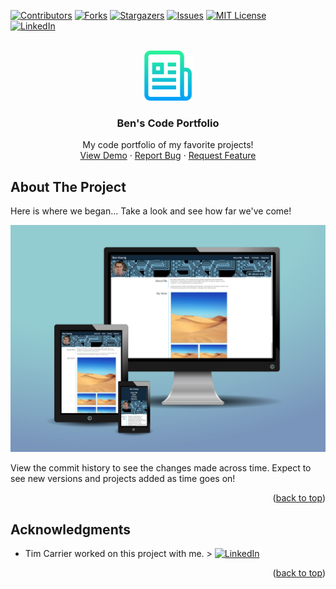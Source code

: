 <div id="top"></div>
<!--
*** Thanks for checking out the Best-README-Template. If you have a suggestion
*** that would make this better, please fork the repo and create a pull request
*** or simply open an issue with the tag "enhancement".
*** Don't forget to give the project a star!
*** Thanks again! Now go create something AMAZING! :D
-->



<!-- PROJECT SHIELDS -->
<!--
*** I'm using markdown "reference style" links for readability.
*** Reference links are enclosed in brackets [ ] instead of parentheses ( ).
*** See the bottom of this document for the declaration of the reference variables
*** for contributors-url, forks-url, etc. This is an optional, concise syntax you may use.
*** https://www.markdownguide.org/basic-syntax/#reference-style-links
-->
[![Contributors][contributors-shield]][contributors-url]
[![Forks][forks-shield]][forks-url]
[![Stargazers][stars-shield]][stars-url]
[![Issues][issues-shield]][issues-url]
[![MIT License][license-shield]][license-url]
<br />
[![LinkedIn][linkedin-shield]][linkedin-url]



<!-- PROJECT LOGO -->
<br />
<div align="center">
  <a href="https://github.com/taqft/code_portfolio">
    <img src="assets/images/logo.png" alt="Logo" width="80" height="80">
  </a>

<h3 align="center">Ben's Code Portfolio</h3>

  <p align="center">
    My code portfolio of my favorite projects!
    <br />
    <a href="https://taqft.github.io/code_portfolio/">View Demo</a>
    ·
    <a href="https://github.com/taqft/code_portfolio/issues">Report Bug</a>
    ·
    <a href="https://github.com/taqft/code_portfolio/issues">Request Feature</a>
  </p>
</div>



<!-- ABOUT THE PROJECT -->
## About The Project

Here is where we began... Take a look and see how far we've come!

[![Product Name Screen Shot][product-screenshot]](https://taqft.github.io/code_portfolio/)

View the commit history to see the changes made across time. Expect to see new versions and projects added as time goes on!

<p align="right">(<a href="#top">back to top</a>)</p>

<!-- ACKNOWLEDGMENTS -->
## Acknowledgments

* Tim Carrier worked on this project with me. >  [![LinkedIn][linkedin-shield]][linkedin-url-tim]

<p align="right">(<a href="#top">back to top</a>)</p>



<!-- MARKDOWN LINKS & IMAGES -->
<!-- https://www.markdownguide.org/basic-syntax/#reference-style-links -->
[contributors-shield]: https://img.shields.io/github/contributors/taqft/code_portfolio.svg?style=for-the-badge
[contributors-url]: https://github.com/taqft/code_portfolio/graphs/contributors
[forks-shield]: https://img.shields.io/github/forks/taqft/code_portfolio.svg?style=for-the-badge
[forks-url]: https://github.com/taqft/code_portfolio/network/members
[stars-shield]: https://img.shields.io/github/stars/taqft/code_portfolio.svg?style=for-the-badge
[stars-url]: https://github.com/taqft/code_portfolio/stargazers
[issues-shield]: https://img.shields.io/github/issues/taqft/code_portfolio.svg?style=for-the-badge
[issues-url]: https://github.com/taqft/code_portfolio/issues
[license-shield]: https://img.shields.io/github/license/taqft/code_portfolio.svg?style=for-the-badge
[license-url]: https://github.com/taqft/code_portfolio/blob/master/LICENSE.txt
[linkedin-shield]: https://img.shields.io/badge/-LinkedIn-black.svg?style=for-the-badge&logo=linkedin&colorB=555
[linkedin-url]: https://www.linkedin.com/in/bk09/
[linkedin-url-tim]: https://www.linkedin.com/in/tim-carrier-9a2a9a22/
[product-screenshot]: assets/images/screenshot.png
